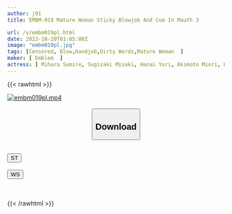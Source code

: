 ```yaml
---
author: j91
title: EMBM-019 Mature Woman Sticky Blowjob And Cum In Mouth 3

url: /v/embm019pl.html
date: 2023-10-20T01:05:00Z
image: "embm019pl.jpg"
tags: [Censored, Blow,Handjob,Dirty Words,Mature Woman	]
maker: [ Emblem  ]
actress: [ Mihara Sumire, Sugisaki Misaki, Hanai Yuri, Akimoto Miori, Umino Hotaru ,Yoshino Mitsuba, Mochizuki Ritsuka]
---
```



{{< rawhtml >}}

<div class="video" data-videoid="D29kz7PPogfkykq">
    <a href="javascript:;">
        <img src="https://my.j91.asia/v/embm019pl.jpg" width="WIDTH" height="HEIGHT" alt="embm019pl.mp4" loading="lazy">
    </a>
</div>

<script type="text/javascript" src="https://j91.asia/asset/on-demand-st.js"></script>

<br>
  <link rel="stylesheet" href="https://j91.asia/asset/bs5.css">
  
  <center>
  <button class="btn btn-primary" type="button" data-bs-toggle="collapse" data-bs-target=".multi-collapse" aria-expanded="false" aria-controls="multiCollapseExample1 multiCollapseExample2"><h2>Download</h2></button></center>
</p>
<div class="row">
  <div class="col">
    <div class="collapse multi-collapse" id="multiCollapseExample1">
      <div class="card card-body">
	      	      <br>
<div class="buttons">  
<a href="https://streamtape.to/v/D29kz7PPogfkykq"><button class="btn-hover color-3"><i class="fa fa-download"></i> ST</button></a></div>
    </div>
  </div>
</div>
  <div class="col">
    <div class="collapse multi-collapse" id="multiCollapseExample2">
      <div class="card card-body">
	      <br>
<div class="buttons">
    <a href="https://wolfstream.tv/ehrvcccmr6bx"><button class="btn-hover color-9"><i class="fa fa-download"></i> WS</button></a></div>
<br><br>
      </div>
    </div>
  </div>
</div>

{{< /rawhtml >}}
